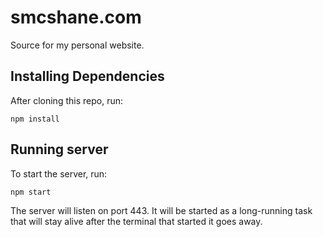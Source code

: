 # smcshane.com
Source for my personal website. 

## Installing Dependencies
After cloning this repo, run:
```
npm install
```

## Running server
To start the server, run:
```
npm start
```
The server will listen on port 443. It will be started as a long-running task that will stay alive after the terminal that started it goes away.
